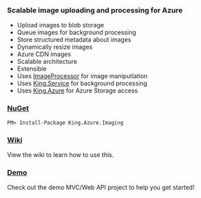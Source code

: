 ### Scalable image uploading and processing for Azure
+ Upload images to blob storage
+ Queue images for background processing
+ Store structured metadata about images
+ Dynamically resize images
+ Azure CDN images
+ Scalable architecture
+ Extensible
+ Uses [ImageProcessor](https://github.com/JimBobSquarePants/ImageProcessor) for image maniputlation
+ Uses [King.Service](https://github.com/jefking/King.Service) for background processing
+ Uses [King.Azure](https://github.com/jefking/King.Azure) for Azure Storage access

### [NuGet](https://www.nuget.org/packages/King.Azure.Imaging)
```
PM> Install-Package King.Azure.Imaging
```

### [Wiki](https://github.com/jefking/King.Azure.Imaging/wiki)
View the wiki to learn how to use this.

### [Demo](https://github.com/jefking/King.Azure.Imaging/tree/master/King.Azure.Imaging.Mvc)
Check out the demo MVC/Web API project to help you get started!
